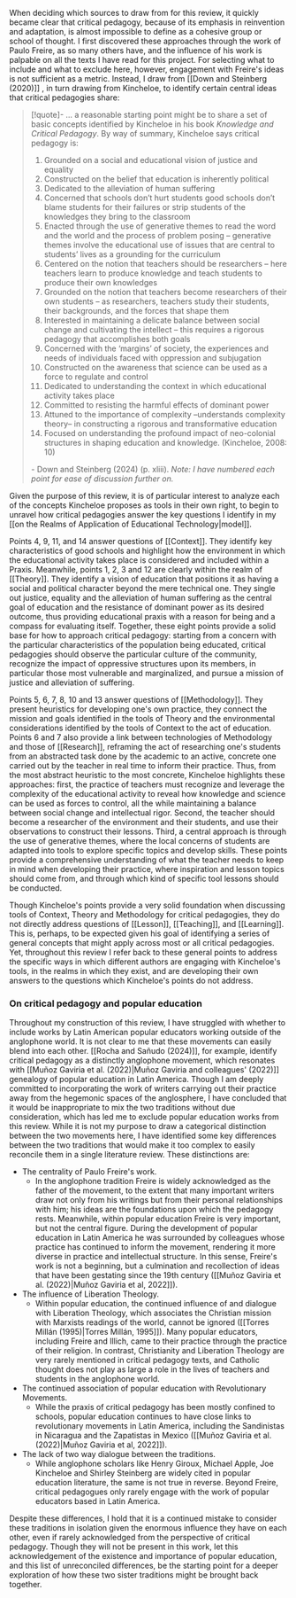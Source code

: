 When deciding which sources to draw from for this review, it quickly became clear that critical pedagogy, because of its emphasis in reinvention and adaptation, is almost impossible to define as a cohesive group or school of thought. I first discovered these approaches through the work of Paulo Freire, as so many others have, and the influence of his work is palpable on all the texts I have read for this project. For selecting what to include and what to exclude here, however, engagement with Freire's ideas is not sufficient as a metric. Instead, I draw from [[Down and Steinberg (2020)]] , in turn drawing from Kincheloe, to identify certain central ideas that critical pedagogies share:

> [!quote]-
> ... a reasonable starting point might be to share a set of basic concepts identified by Kincheloe in his book *Knowledge and Critical Pedagogy*. By way of summary, Kincheloe says critical pedagogy is:
> 1. Grounded on a social and educational vision of justice and equality
> 2. Constructed on the belief that education is inherently political
> 3. Dedicated to the alleviation of human suffering
> 4. Concerned that schools don’t hurt students good schools don’t blame students for their failures or strip students of the knowledges they bring to the classroom
> 5. Enacted through the use of generative themes to read the word and the world and the process of problem posing – generative themes involve the educational use of issues that are central to students’ lives as a grounding for the curriculum
> 6. Centered on the notion that teachers should be researchers – here teachers learn to produce knowledge and teach students to produce their own knowledges
> 7. Grounded on the notion that teachers become researchers of their own students – as researchers, teachers study their students, their backgrounds, and the forces that shape them
> 8. Interested in maintaining a delicate balance between social change and cultivating the intellect – this requires a rigorous pedagogy that accomplishes both goals
> 9. Concerned with the ‘margins’ of society, the experiences and needs of individuals faced with oppression and subjugation
> 10. Constructed on the awareness that science can be used as a force to regulate and control
> 11. Dedicated to understanding the context in which educational activity takes place
> 12. Committed to resisting the harmful effects of dominant power
> 13. Attuned to the importance of complexity –understands complexity theory– in constructing a rigorous and transformative education
> 14. Focused on understanding the profound impact of neo-colonial structures in shaping education and knowledge.
> (Kincheloe, 2008: 10)
> 
> \- Down and Steinberg (2024) (p. xliii). 
> *Note: I have numbered each point for ease of discussion further on.*

Given the purpose of this review, it is of particular interest to analyze each of the concepts Kincheloe proposes as tools in their own right, to begin to unravel how critical pedagogies answer the key questions I identify in my [[on the Realms of Application of Educational Technology|model]]. 

Points 4, 9, 11, and 14 answer questions of [[Context]]. They identify key characteristics of good schools and highlight how the environment in which the educational activity takes place is considered and included within a Praxis. Meanwhile, points 1, 2, 3 and 12 are clearly within the realm of [[Theory]]. They identify a vision of education that positions it as having a social and political character beyond the mere technical one. They single out justice, equality and the alleviation of human suffering as the central goal of education and the resistance of dominant power as its desired outcome, thus providing educational praxis with a reason for being and a compass for evaluating itself. Together, these eight points provide a solid base for how to approach critical pedagogy: starting from a concern with the particular characteristics of the population being educated, critical pedagogies should observe the particular culture of the community, recognize the impact of oppressive structures upon its members, in particular those most vulnerable and marginalized, and pursue a mission of justice and alleviation of suffering. 

Points 5, 6, 7, 8, 10 and 13 answer questions of [[Methodology]]. They present heuristics for developing one's own practice, they connect the mission and goals identified in the tools of Theory and the environmental considerations identified by the tools of Context to the act of education. Points 6 and 7 also provide a link between technologies of Methodology and those of [[Research]], reframing the act of researching one's students from an abstracted task done by the academic to an active, concrete one carried out by the teacher in real time to inform their practice. Thus, from the most abstract heuristic to the most concrete, Kincheloe highlights these approaches: first, the practice of teachers must recognize and leverage the complexity of the educational activity to reveal how knowledge and science can be used as forces to control, all the while maintaining a balance between social change and intellectual rigor. Second, the teacher should become a researcher of the environment and their students, and use their observations to construct their lessons. Third, a central approach is through the use of generative themes, where the local concerns of students are adapted into tools to explore specific topics and develop skills. These points provide a comprehensive understanding of what the teacher needs to keep in mind when developing their practice, where inspiration and lesson topics should come from, and through which kind of specific tool lessons should be conducted.

Though Kincheloe's points provide a very solid foundation when discussing tools of Context, Theory and Methodology for critical pedagogies, they do not directly address questions of [[Lesson]], [[Teaching]], and [[Learning]]. This is, perhaps, to be expected given his goal of identifying a series of general concepts that might apply across most or all critical pedagogies. Yet, throughout this review I refer back to these general points to address the specific ways in which different authors are engaging with Kincheloe's tools, in the realms in which they exist, and are developing their own answers to the questions which Kincheloe's points do not address.
### On critical pedagogy and popular education

Throughout my construction of this review, I have struggled with whether to include works by Latin American popular educators working outside of the anglophone world. It is not clear to me that these movements can easily blend into each other. [[Rocha and Sañudo (2024)]], for example, identify critical pedagogy as a distinctly anglophone movement, which resonates with [[Muñoz Gaviria et al. (2022)|Muñoz Gaviria and colleagues' (2022)]] genealogy of popular education in Latin America. Though I am deeply committed to incorporating the work of writers carrying out their practice away from the hegemonic spaces of the anglosphere, I have concluded that it would be inappropriate to mix the two traditions without due consideration, which has led me to exclude popular education works from this review. While it is not my purpose to draw a categorical distinction between the two movements here, I have identified some key differences between the two traditions that would make it too complex to easily reconcile them in a single literature review. These distinctions are:

- The centrality of Paulo Freire's work.
	- In the anglophone tradition Freire is widely acknowledged as the father of the movement, to the extent that many important writers draw not only from his writings but from their personal relationships with him; his ideas are the foundations upon which the pedagogy rests. Meanwhile, within popular education Freire is very important, but not the central figure. During the development of popular education in Latin America he was surrounded by colleagues whose practice has continued to inform the movement, rendering it more diverse in practice and intellectual structure. In this sense, Freire's work is not a beginning, but a culmination and recollection of ideas that have been gestating since the 19th century ([[Muñoz Gaviria et al. (2022)|Muñoz Gaviria et al, 2022]]).
- The influence of Liberation Theology.
	- Within popular education, the continued influence of and dialogue with Liberation Theology, which associates the Christian mission with Marxists readings of the world, cannot be ignored ([[Torres Millán (1995)|Torres Millán, 1995]]). Many popular educators, including Freire and Illich, came to their practice through the practice of their religion. In contrast, Christianity and Liberation Theology are very rarely mentioned in critical pedagogy texts, and Catholic thought does not play as large a role in the lives of teachers and students in the anglophone world.
- The continued association of popular education with Revolutionary Movements.
	- While the praxis of critical pedagogy has been mostly confined to schools, popular education continues to have close links to revolutionary movements in Latin America, including the Sandinistas in Nicaragua and the Zapatistas in Mexico ([[Muñoz Gaviria et al. (2022)|Muñoz Gaviria et al, 2022]]).
- The lack of two way dialogue between the traditions.
	- While anglophone scholars like Henry Giroux, Michael Apple, Joe Kincheloe and Shirley Steinberg are widely cited in popular education literature, the same is not true in reverse. Beyond Freire, critical pedagogues only rarely engage with the work of popular educators based in Latin America.

Despite these differences, I hold that it is a continued mistake to consider these traditions in isolation given the enormous influence they have on each other, even if rarely acknowledged from the perspective of critical pedagogy. Though they will not be present in this work, let this acknowledgement of the existence and importance of popular education, and this list of unreconciled differences, be the starting point for a deeper exploration of how these two sister traditions might be brought back together.